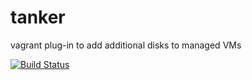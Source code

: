 tanker
======

vagrant plug-in to add additional disks to managed VMs

[![Build Status](https://secure.travis-ci.org/kelbyers/tanker.png?branch=develop)](https://travis-ci.org/kelbyers/tanker)
